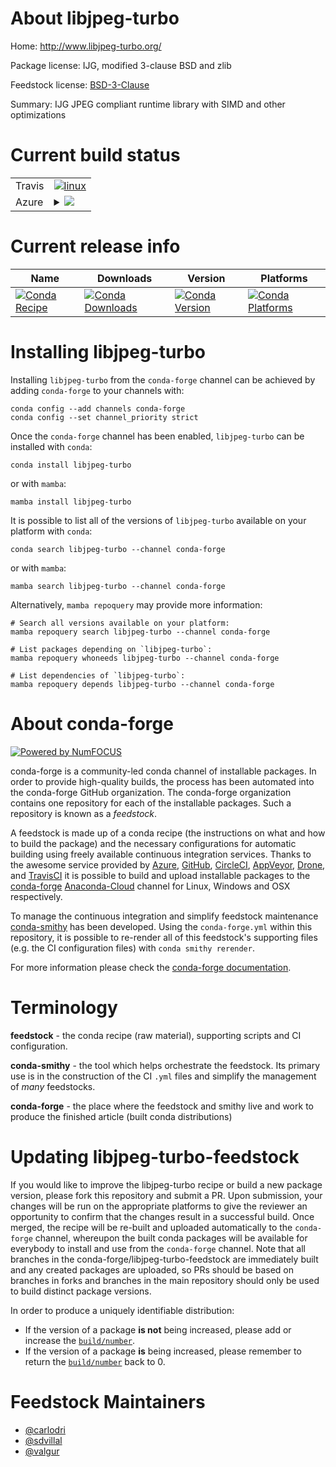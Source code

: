 About libjpeg-turbo
===================

Home: http://www.libjpeg-turbo.org/

Package license: IJG, modified 3-clause BSD and zlib

Feedstock license: [BSD-3-Clause](https://github.com/conda-forge/libjpeg-turbo-feedstock/blob/main/LICENSE.txt)

Summary: IJG JPEG compliant runtime library with SIMD and other optimizations

Current build status
====================


<table><tr>
    <td>Travis</td>
    <td>
      <a href="https://app.travis-ci.com/conda-forge/libjpeg-turbo-feedstock">
        <img alt="linux" src="https://img.shields.io/travis/com/conda-forge/libjpeg-turbo-feedstock/main.svg?label=Linux">
      </a>
    </td>
  </tr>
    
  <tr>
    <td>Azure</td>
    <td>
      <details>
        <summary>
          <a href="https://dev.azure.com/conda-forge/feedstock-builds/_build/latest?definitionId=548&branchName=main">
            <img src="https://dev.azure.com/conda-forge/feedstock-builds/_apis/build/status/libjpeg-turbo-feedstock?branchName=main">
          </a>
        </summary>
        <table>
          <thead><tr><th>Variant</th><th>Status</th></tr></thead>
          <tbody><tr>
              <td>linux_64</td>
              <td>
                <a href="https://dev.azure.com/conda-forge/feedstock-builds/_build/latest?definitionId=548&branchName=main">
                  <img src="https://dev.azure.com/conda-forge/feedstock-builds/_apis/build/status/libjpeg-turbo-feedstock?branchName=main&jobName=linux&configuration=linux%20linux_64_" alt="variant">
                </a>
              </td>
            </tr><tr>
              <td>linux_aarch64</td>
              <td>
                <a href="https://dev.azure.com/conda-forge/feedstock-builds/_build/latest?definitionId=548&branchName=main">
                  <img src="https://dev.azure.com/conda-forge/feedstock-builds/_apis/build/status/libjpeg-turbo-feedstock?branchName=main&jobName=linux&configuration=linux%20linux_aarch64_" alt="variant">
                </a>
              </td>
            </tr><tr>
              <td>linux_ppc64le</td>
              <td>
                <a href="https://dev.azure.com/conda-forge/feedstock-builds/_build/latest?definitionId=548&branchName=main">
                  <img src="https://dev.azure.com/conda-forge/feedstock-builds/_apis/build/status/libjpeg-turbo-feedstock?branchName=main&jobName=linux&configuration=linux%20linux_ppc64le_" alt="variant">
                </a>
              </td>
            </tr><tr>
              <td>osx_64</td>
              <td>
                <a href="https://dev.azure.com/conda-forge/feedstock-builds/_build/latest?definitionId=548&branchName=main">
                  <img src="https://dev.azure.com/conda-forge/feedstock-builds/_apis/build/status/libjpeg-turbo-feedstock?branchName=main&jobName=osx&configuration=osx%20osx_64_" alt="variant">
                </a>
              </td>
            </tr><tr>
              <td>osx_arm64</td>
              <td>
                <a href="https://dev.azure.com/conda-forge/feedstock-builds/_build/latest?definitionId=548&branchName=main">
                  <img src="https://dev.azure.com/conda-forge/feedstock-builds/_apis/build/status/libjpeg-turbo-feedstock?branchName=main&jobName=osx&configuration=osx%20osx_arm64_" alt="variant">
                </a>
              </td>
            </tr><tr>
              <td>win_64</td>
              <td>
                <a href="https://dev.azure.com/conda-forge/feedstock-builds/_build/latest?definitionId=548&branchName=main">
                  <img src="https://dev.azure.com/conda-forge/feedstock-builds/_apis/build/status/libjpeg-turbo-feedstock?branchName=main&jobName=win&configuration=win%20win_64_" alt="variant">
                </a>
              </td>
            </tr>
          </tbody>
        </table>
      </details>
    </td>
  </tr>
</table>

Current release info
====================

| Name | Downloads | Version | Platforms |
| --- | --- | --- | --- |
| [![Conda Recipe](https://img.shields.io/badge/recipe-libjpeg--turbo-green.svg)](https://anaconda.org/conda-forge/libjpeg-turbo) | [![Conda Downloads](https://img.shields.io/conda/dn/conda-forge/libjpeg-turbo.svg)](https://anaconda.org/conda-forge/libjpeg-turbo) | [![Conda Version](https://img.shields.io/conda/vn/conda-forge/libjpeg-turbo.svg)](https://anaconda.org/conda-forge/libjpeg-turbo) | [![Conda Platforms](https://img.shields.io/conda/pn/conda-forge/libjpeg-turbo.svg)](https://anaconda.org/conda-forge/libjpeg-turbo) |

Installing libjpeg-turbo
========================

Installing `libjpeg-turbo` from the `conda-forge` channel can be achieved by adding `conda-forge` to your channels with:

```
conda config --add channels conda-forge
conda config --set channel_priority strict
```

Once the `conda-forge` channel has been enabled, `libjpeg-turbo` can be installed with `conda`:

```
conda install libjpeg-turbo
```

or with `mamba`:

```
mamba install libjpeg-turbo
```

It is possible to list all of the versions of `libjpeg-turbo` available on your platform with `conda`:

```
conda search libjpeg-turbo --channel conda-forge
```

or with `mamba`:

```
mamba search libjpeg-turbo --channel conda-forge
```

Alternatively, `mamba repoquery` may provide more information:

```
# Search all versions available on your platform:
mamba repoquery search libjpeg-turbo --channel conda-forge

# List packages depending on `libjpeg-turbo`:
mamba repoquery whoneeds libjpeg-turbo --channel conda-forge

# List dependencies of `libjpeg-turbo`:
mamba repoquery depends libjpeg-turbo --channel conda-forge
```


About conda-forge
=================

[![Powered by
NumFOCUS](https://img.shields.io/badge/powered%20by-NumFOCUS-orange.svg?style=flat&colorA=E1523D&colorB=007D8A)](https://numfocus.org)

conda-forge is a community-led conda channel of installable packages.
In order to provide high-quality builds, the process has been automated into the
conda-forge GitHub organization. The conda-forge organization contains one repository
for each of the installable packages. Such a repository is known as a *feedstock*.

A feedstock is made up of a conda recipe (the instructions on what and how to build
the package) and the necessary configurations for automatic building using freely
available continuous integration services. Thanks to the awesome service provided by
[Azure](https://azure.microsoft.com/en-us/services/devops/), [GitHub](https://github.com/),
[CircleCI](https://circleci.com/), [AppVeyor](https://www.appveyor.com/),
[Drone](https://cloud.drone.io/welcome), and [TravisCI](https://travis-ci.com/)
it is possible to build and upload installable packages to the
[conda-forge](https://anaconda.org/conda-forge) [Anaconda-Cloud](https://anaconda.org/)
channel for Linux, Windows and OSX respectively.

To manage the continuous integration and simplify feedstock maintenance
[conda-smithy](https://github.com/conda-forge/conda-smithy) has been developed.
Using the ``conda-forge.yml`` within this repository, it is possible to re-render all of
this feedstock's supporting files (e.g. the CI configuration files) with ``conda smithy rerender``.

For more information please check the [conda-forge documentation](https://conda-forge.org/docs/).

Terminology
===========

**feedstock** - the conda recipe (raw material), supporting scripts and CI configuration.

**conda-smithy** - the tool which helps orchestrate the feedstock.
                   Its primary use is in the construction of the CI ``.yml`` files
                   and simplify the management of *many* feedstocks.

**conda-forge** - the place where the feedstock and smithy live and work to
                  produce the finished article (built conda distributions)


Updating libjpeg-turbo-feedstock
================================

If you would like to improve the libjpeg-turbo recipe or build a new
package version, please fork this repository and submit a PR. Upon submission,
your changes will be run on the appropriate platforms to give the reviewer an
opportunity to confirm that the changes result in a successful build. Once
merged, the recipe will be re-built and uploaded automatically to the
`conda-forge` channel, whereupon the built conda packages will be available for
everybody to install and use from the `conda-forge` channel.
Note that all branches in the conda-forge/libjpeg-turbo-feedstock are
immediately built and any created packages are uploaded, so PRs should be based
on branches in forks and branches in the main repository should only be used to
build distinct package versions.

In order to produce a uniquely identifiable distribution:
 * If the version of a package **is not** being increased, please add or increase
   the [``build/number``](https://docs.conda.io/projects/conda-build/en/latest/resources/define-metadata.html#build-number-and-string).
 * If the version of a package **is** being increased, please remember to return
   the [``build/number``](https://docs.conda.io/projects/conda-build/en/latest/resources/define-metadata.html#build-number-and-string)
   back to 0.

Feedstock Maintainers
=====================

* [@carlodri](https://github.com/carlodri/)
* [@sdvillal](https://github.com/sdvillal/)
* [@valgur](https://github.com/valgur/)

